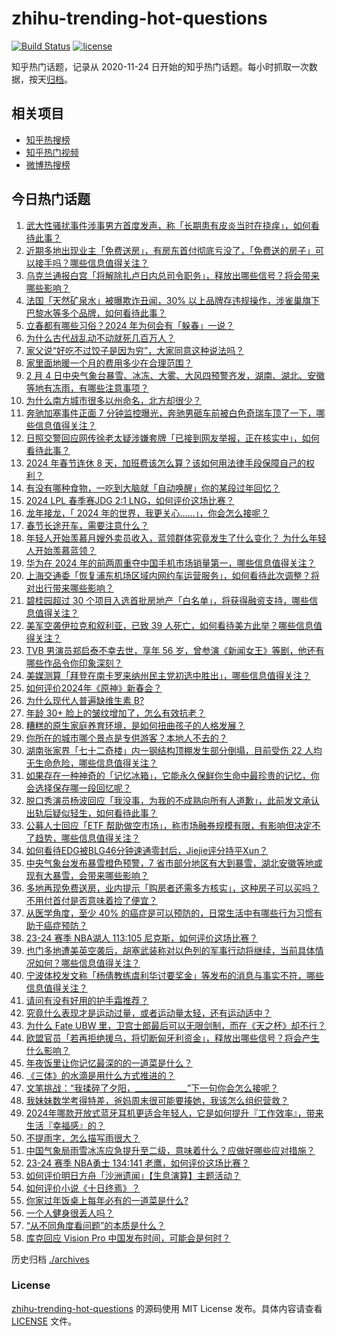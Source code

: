 # zhihu-trending-hot-questions

[![Build Status](https://github.com/justjavac/zhihu-trending-hot-questions/workflows/ci/badge.svg?branch=master)](https://github.com/justjavac/zhihu-trending-hot-questions/actions)
[![license](https://img.shields.io/github/license/justjavac/zhihu-trending-hot-questions)](https://github.com/justjavac/zhihu-trending-hot-questions/blob/master/LICENSE)

知乎热门话题，记录从 2020-11-24
日开始的知乎热门话题。每小时抓取一次数据，按天[归档](./archives)。

## 相关项目

- [知乎热搜榜](https://github.com/justjavac/zhihu-trending-top-search)
- [知乎热门视频](https://github.com/justjavac/zhihu-trending-hot-video)
- [微博热搜榜](https://github.com/justjavac/weibo-trending-hot-search)

## 今日热门话题

<!-- BEGIN -->
<!-- 最后更新时间 Mon Feb 05 2024 02:19:06 GMT+0800 (China Standard Time) -->

1. [武大性骚扰事件涉事男方首度发声，称「长期患有皮炎当时在挠痒」，如何看待此事？](https://www.zhihu.com/question/642843957)
1. [近期多地出现业主「免费送房」，有房东首付彻底亏没了，「免费送的房子」可以接手吗？哪些信息值得关注？](https://www.zhihu.com/question/642842817)
1. [乌克兰通报白宫「将解除扎卢日内总司令职务」，释放出哪些信号？将会带来哪些影响？](https://www.zhihu.com/question/642831556)
1. [法国「天然矿泉水」被曝欺诈丑闻，30% 以上品牌存违规操作，涉雀巢旗下巴黎水等多个品牌，如何看待此事？](https://www.zhihu.com/question/642867791)
1. [立春都有哪些习俗？2024 年为何会有「躲春」一说？](https://www.zhihu.com/question/642821330)
1. [为什么古代战乱动不动就死几百万人？](https://www.zhihu.com/question/514736749)
1. [家父说“好吃不过饺子是因为穷”，大家同意这种说法吗？](https://www.zhihu.com/question/636137692)
1. [家里面地暖一个月的费用多少在合理范围？](https://www.zhihu.com/question/642314728)
1. [2 月 4 日中央气象台暴雪、冰冻、大雾、大风四预警齐发，湖南、湖北、安徽等地有冻雨，有哪些注意事项？](https://www.zhihu.com/question/642822018)
1. [为什么南方城市很多以州命名，北方却很少？](https://www.zhihu.com/question/642609308)
1. [奔驰加塞事件正面 7 分钟监控曝光，奔驰男砸车前被白色奇瑞车顶了一下，哪些信息值得关注？](https://www.zhihu.com/question/642863547)
1. [日照交警回应网传徐老太疑涉嫌套牌「已接到网友举报，正在核实中」，如何看待此事？](https://www.zhihu.com/question/642842952)
1. [2024 年春节连休 8 天，加班费该怎么算？该如何用法律手段保障自己的权利？](https://www.zhihu.com/question/639595054)
1. [有没有哪种食物，一吃到大脑就「自动唤醒」你的某段过年回忆？](https://www.zhihu.com/question/639929142)
1. [2024 LPL 春季赛JDG 2:1 LNG，如何评价这场比赛？](https://www.zhihu.com/question/642883963)
1. [龙年接龙，「 2024 年的世界，我更关心……」，你会怎么接呢？](https://www.zhihu.com/question/641317347)
1. [春节长途开车，需要注意什么？](https://www.zhihu.com/question/641674471)
1. [年轻人开始羡慕月嫂外卖员收入，蓝领群体究竟发生了什么变化？ 为什么年轻人开始羡慕蓝领？](https://www.zhihu.com/question/642305040)
1. [华为在 2024 年的前两周重夺中国手机市场销量第一，哪些信息值得关注？](https://www.zhihu.com/question/642889237)
1. [上海交通委「恢复浦东机场区域内网约车运营服务」，如何看待此次调整？将对出行带来哪些影响？](https://www.zhihu.com/question/642792825)
1. [碧桂园超过 30 个项目入选首批房地产「白名单」，将获得融资支持，哪些信息值得关注？](https://www.zhihu.com/question/642846364)
1. [美军空袭伊拉克和叙利亚，已致 39 人死亡，如何看待美方此举？哪些信息值得关注？](https://www.zhihu.com/question/642843963)
1. [TVB 男演员郑启泰不幸去世，享年 56 岁，曾参演《新闻女王》等剧，他还有哪些作品令你印象深刻？](https://www.zhihu.com/question/642825581)
1. [美媒测算「拜登在南卡罗来纳州民主党初选中胜出」，哪些信息值得关注？](https://www.zhihu.com/question/642827246)
1. [如何评价2024年《原神》新春会？](https://www.zhihu.com/question/642558477)
1. [为什么现代人普遍缺维生素 B?](https://www.zhihu.com/question/326389894)
1. [年龄 30+ 脸上的皱纹增加了，怎么有效抗老？](https://www.zhihu.com/question/640653826)
1. [糟糕的原生家庭养育环境，是如何扭曲孩子的人格发展？](https://www.zhihu.com/question/641541860)
1. [你所在的城市哪个景点是专供游客？本地人不去的？](https://www.zhihu.com/question/432157399)
1. [湖南张家界「七十二奇楼」内一钢结构顶棚发生部分倒塌，目前受伤 22 人均无生命危险，哪些信息值得关注？](https://www.zhihu.com/question/642838422)
1. [如果存在一种神奇的「记忆冰箱」，它能永久保鲜你生命中最珍贵的记忆，你会选择保存哪一段回忆呢？](https://www.zhihu.com/question/642365227)
1. [脱口秀演员杨波回应「我没事，为我的不成熟向所有人道歉」，此前发文承认出轨后疑似轻生，如何看待此事？](https://www.zhihu.com/question/642884971)
1. [公募人士回应「ETF 帮助做空市场」，称市场融券规模有限，有影响但决定不了趋势，哪些信息值得关注？](https://www.zhihu.com/question/642887498)
1. [如何看待EDG被BLG46分钟速通零封后，Jiejie评分持平Xun？](https://www.zhihu.com/question/642828990)
1. [中央气象台发布暴雪橙色预警，7 省市部分地区有大到暴雪，湖北安徽等地或现有大暴雪，会带来哪些影响？](https://www.zhihu.com/question/642743170)
1. [多地再现免费送房，业内提示「购房者还需多方核实」，这种房子可以买吗？不用付首付是否意味着捡了便宜？](https://www.zhihu.com/question/642833049)
1. [从医学角度，至少 40% 的癌症是可以预防的，日常生活中有哪些行为习惯有助于癌症预防？](https://www.zhihu.com/question/642842854)
1. [23-24 赛季 NBA湖人 113:105 尼克斯，如何评价这场比赛？](https://www.zhihu.com/question/642828657)
1. [也门多地遭美英空袭后，胡塞武装称对以色列的军事行动将继续，当前具体情况如何？哪些信息值得关注？](https://www.zhihu.com/question/642837024)
1. [宁波体校发文称「杨倩教练虞利华讨要奖金」等发布的消息与事实不符，哪些信息值得关注？](https://www.zhihu.com/question/642568010)
1. [请问有没有好用的护手霜推荐？](https://www.zhihu.com/question/637454276)
1. [究竟什么表现才是运动过量，或者运动量太轻，还有运动适中？](https://www.zhihu.com/question/641552421)
1. [为什么 Fate UBW 里，卫宫士郎最后可以无限剑制，而在《天之杯》却不行？](https://www.zhihu.com/question/614257490)
1. [欧盟官员「若再拒绝援乌，将切断匈牙利资金」，释放出哪些信号？将会产生什么影响？](https://www.zhihu.com/question/641827448)
1. [年夜饭里让你记忆最深的的一道菜是什么？](https://www.zhihu.com/question/639791102)
1. [《三体》的水滴是用什么方式推进的？](https://www.zhihu.com/question/605394233)
1. [文笔挑战：“我揉碎了夕阳，_____________”下一句你会怎么接呢？](https://www.zhihu.com/question/642687406)
1. [我妹妹数学考得特差，爸妈周末很可能要揍她，我该怎么组织营救？](https://www.zhihu.com/question/639207186)
1. [2024年哪款开放式蓝牙耳机更适合年轻人，它是如何提升『工作效率』，带来生活『幸福感』的？](https://www.zhihu.com/question/640232517)
1. [不提雨字，怎么描写雨很大？](https://www.zhihu.com/question/642665642)
1. [中国气象局雨雪冰冻应急提升至二级，意味着什么？应做好哪些应对措施？](https://www.zhihu.com/question/642609143)
1. [23-24 赛季 NBA勇士 134:141 老鹰，如何评价这场比赛？](https://www.zhihu.com/question/642824709)
1. [如何评价明日方舟「沙洲遗闻」【生息演算】主题活动？](https://www.zhihu.com/question/642710701)
1. [如何评价小说《十日终焉》？](https://www.zhihu.com/question/614963390)
1. [你家过年饭桌上每年必有的一道菜是什么?](https://www.zhihu.com/question/642290053)
1. [一个人健身很丢人吗？](https://www.zhihu.com/question/642181895)
1. [“从不同角度看问题”的本质是什么？](https://www.zhihu.com/question/636434779)
1. [库克回应 Vision Pro 中国发布时间，可能会是何时？](https://www.zhihu.com/question/642656420)

<!-- END -->

历史归档 [./archives](./archives)

### License

[zhihu-trending-hot-questions](https://github.com/justjavac/zhihu-trending-hot-questions)
的源码使用 MIT License 发布。具体内容请查看 [LICENSE](./LICENSE) 文件。
